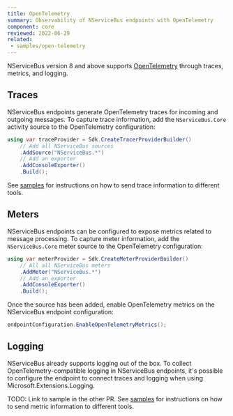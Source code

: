 ```yaml
---
title: OpenTelemetry
summary: Observability of NServiceBus endpoints with OpenTelemetry
component: core
reviewed: 2022-06-29
related:
 - samples/open-telemetry
---
```


NServiceBus version 8 and above supports [OpenTelemetry](https://opentelemetry.io/docs/instrumentation/net/) through traces, metrics, and logging.

## Traces

NServiceBus endpoints generate OpenTelemetry traces for incoming and outgoing messages. To capture trace information, add the `NServiceBus.Core` activity source to the OpenTelemetry configuration:

```csharp
using var traceProvider = Sdk.CreateTracerProviderBuilder()
    // Add all NServiceBus sources
    .AddSource("NServiceBus.*")
    // Add an exporter
    .AddConsoleExporter()
    .Build();
```

See [samples](/samples/open-telemetry/) for instructions on how to send trace information to different tools.

## Meters

NServiceBus endpoints can be configured to expose metrics related to message processing. To capture meter information, add the `NServiceBus.Core` meter source to the OpenTelemetry configuration:

```csharp
using var meterProvider = Sdk.CreateMeterProviderBuilder()
    // All all NServiceBus meters
    .AddMeter("NServiceBus.*")
    // Add an exporter
    .AddConsoleExporter()
    .Build();
```

Once the source has been added, enable OpenTelemetry metrics on the NServiceBus endpoint configuration:

```csharp
endpointConfiguration.EnableOpenTelemetryMetrics();
```

## Logging

NServiceBus already supports logging out of the box. To collect OpenTelemetry-compatible logging in NServiceBus endpoints, it's possible to configure the endpoint to connect traces and logging when using Microsoft.Extensions.Logging.

TODO: Link to sample in the other PR.
See [samples](/samples/open-telemetry/) for instructions on how to send metric information to different tools.